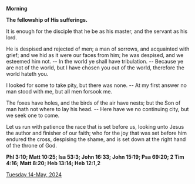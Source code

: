 **Morning**

**The fellowship of His sufferings.**
 
It is enough for the disciple that he be as his master, and the servant as his lord.
 
He is despised and rejected of men; a man of sorrows, and acquainted with grief; and we hid as it were our faces from him; he was despised, and we esteemed him not. -- In the world ye shall have tribulation. -- Because ye are not of the world, but I have chosen you out of the world, therefore the world hateth you.
 
I looked for some to take pity, but there was none. -- At my first answer no man stood with me, but all men forsook me.
 
The foxes have holes, and the birds of the air have nests; but the Son of man hath not where to lay his head. -- Here have we no continuing city, but we seek one to come.
 
Let us run with patience the race that is set before us, looking unto Jesus the author and finisher of our faith; who for the joy that was set before him endured the cross, despising the shame, and is set down at the right hand of the throne of God.  

**Phl 3:10; Matt 10:25; Isa 53:3; John 16:33; John 15:19; Psa 69:20; 2 Tim 4:16; Matt 8:20; Heb 13:14; Heb 12:1,2**

[Tuesday 14-May, 2024](https://t.me/daily_light)
